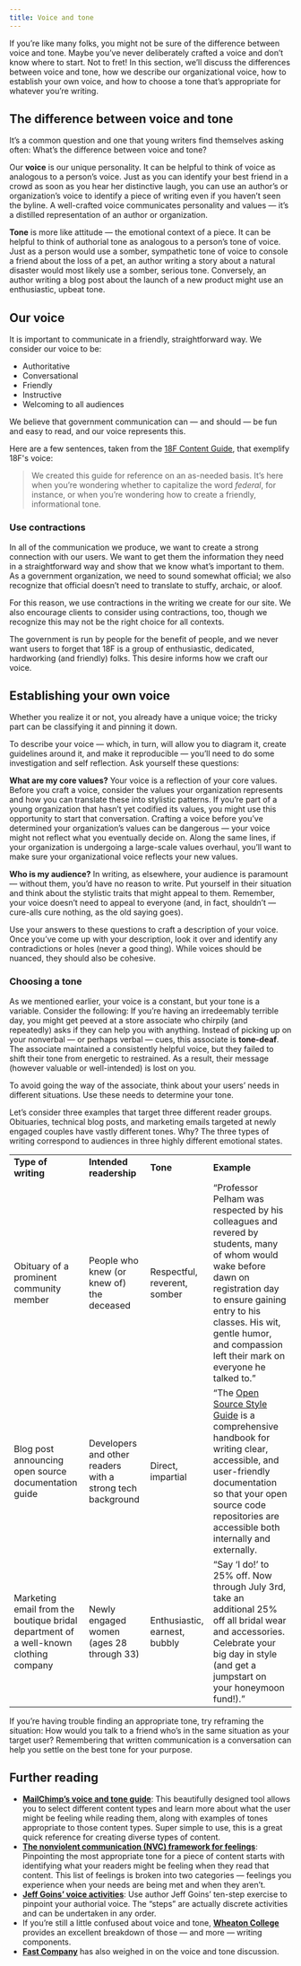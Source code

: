 ```yaml
---
title: Voice and tone
---
```


If you’re like many folks, you might not be sure of the difference between voice and tone. Maybe you’ve never deliberately crafted a voice and don’t know where to start. Not to fret! In this section, we’ll discuss the differences between voice and tone, how we describe our organizational voice, how to establish your own voice, and how to choose a tone that’s appropriate for whatever you’re writing.

## The difference between voice and tone

It’s a common question and one that young writers find themselves asking often: What’s the difference between voice and tone?

Our **voice** is our unique personality. It can be helpful to think of voice as analogous to a person’s voice. Just as you can identify your best friend in a crowd as soon as you hear her distinctive laugh, you can use an author’s or organization’s voice to identify a piece of writing even if you haven’t seen the byline. A well-crafted voice communicates personality and values — it’s a distilled representation of an author or organization.

**Tone** is more like attitude — the emotional context of a piece. It can be helpful to think of authorial tone as analogous to a person’s tone of voice. Just as a person would use a somber, sympathetic tone of voice to console a friend about the loss of a pet, an author writing a story about a natural disaster would most likely use a somber, serious tone. Conversely, an author writing a blog post about the launch of a new product might use an enthusiastic, upbeat tone.

## Our voice

It is important to communicate in a friendly, straightforward way. We consider our voice to be:

* Authoritative
* Conversational
* Friendly
* Instructive
* Welcoming to all audiences

We believe that government communication can — and should — be fun and easy to read, and our voice represents this.

Here are a few sentences, taken from the [18F Content Guide](https://pages.18f.gov/content-guide/), that exemplify 18F's voice:

> We created this guide for reference on an as-needed basis. It’s here when you’re wondering whether to capitalize the word _federal_, for instance, or when you’re wondering how to create a friendly, informational tone.

### Use contractions  

In all of the communication we produce, we want to create a strong connection with our users. We want to get them the information they need in a straightforward way and show that we know what’s important to them. As a government organization, we need to sound somewhat official; we also recognize that official doesn’t need to translate to stuffy, archaic, or aloof.

For this reason, we use contractions in the writing we create for our site. We also encourage clients to consider using contractions, too, though we recognize this may not be the right choice for all contexts.  

The government is run by people for the benefit of people, and we never want users to forget that 18F is a group of enthusiastic, dedicated, hardworking (and friendly) folks. This desire informs how we craft our voice.

## Establishing your own voice

Whether you realize it or not, you already have a unique voice; the tricky part can be classifying it and pinning it down.

To describe your voice — which, in turn, will allow you to diagram it, create guidelines around it, and make it reproducible — you’ll need to do some investigation and self reflection. Ask yourself these questions:

**What are my core values?** Your voice is a reflection of your core values. Before you craft a voice, consider the values your organization represents and how you can translate these into stylistic patterns. If you’re part of a young organization that hasn’t yet codified its values, you might use this opportunity to start that conversation. Crafting a voice before you’ve determined your organization’s values can be dangerous — your voice might not reflect what you eventually decide on. Along the same lines, if your organization is undergoing a large-scale values overhaul, you’ll want to make sure your organizational voice reflects your new values.

**Who is my audience?** In writing, as elsewhere, your audience is paramount — without them, you’d have no reason to write. Put yourself in their situation and think about the stylistic traits that might appeal to them. Remember, your voice doesn’t need to appeal to everyone (and, in fact, shouldn’t — cure-alls cure nothing, as the old saying goes).

Use your answers to these questions to craft a description of your voice. Once you’ve come up with your description, look it over and identify any contradictions or holes (never a good thing). While voices should be nuanced, they should also be cohesive.

### Choosing a tone

As we mentioned earlier, your voice is a constant, but your tone is a variable. Consider the following: If you’re having an irredeemably terrible day, you might get peeved at a store associate who chirpily (and repeatedly) asks if they can help you with anything. Instead of picking up on your nonverbal — or perhaps verbal — cues, this associate is **tone-deaf**. The associate maintained a consistently helpful voice, but they failed to shift their tone from energetic to restrained. As a result, their message (however valuable or well-intended) is lost on you.

To avoid going the way of the associate, think about your users’ needs in different situations. Use these needs to determine your tone.

Let’s consider three examples that target three different reader groups. Obituaries, technical blog posts, and marketing emails targeted at newly engaged couples have vastly different tones. Why? The three types of writing correspond to audiences in three highly different emotional states.

<table>
    <tr>
        <td><strong>Type of writing</strong></td>
        <td><strong>Intended readership</strong></td>
        <td><strong>Tone</strong></td>
        <td><strong>Example</strong></td>
    </tr>
    <tr>
        <td>Obituary of a prominent community member</td>
        <td>People who knew (or knew of) the deceased</td>
        <td>Respectful, reverent, somber</td>
        <td>“Professor Pelham was respected by his colleagues and revered by students, many of whom would wake before dawn on registration day to ensure gaining entry to his classes. His wit, gentle humor, and compassion left their mark on everyone he talked to.”</td>
    </tr>
    <tr>
        <td>Blog post announcing open source documentation guide</td>
        <td>Developers and other readers with a strong tech background</td>
        <td>Direct, impartial</td>
        <td>“The <a href="https://18f.gsa.gov/2015/07/29/style-guide-for-open-source-documentation/">Open Source Style Guide</a> is a comprehensive handbook for writing clear, accessible, and user-friendly documentation so that your open source code repositories are accessible both internally and externally.</td>
    </tr>
    <tr>
        <td>Marketing email from the boutique bridal department of a well-known clothing company </td>
        <td>Newly engaged women (ages 28 through 33)</td>
        <td>Enthusiastic, earnest, bubbly</td>
        <td>“Say ‘I do!’ to 25% off. Now through July 3rd, take an additional 25% off all bridal wear and accessories. Celebrate your big day in style (and get a jumpstart on your honeymoon fund!).”</td>
    </tr>
</table>

If you’re having trouble finding an appropriate tone, try reframing the situation: How would you talk to a friend who’s in the same situation as your target user? Remembering that written communication is a conversation can help you settle on the best tone for your purpose.

## Further reading

* **[MailChimp’s voice and tone guide](http://voiceandtone.com/)**: This beautifully designed tool allows you to select different content types and learn more about what the user might be feeling while reading them, along with examples of tones appropriate to those content types. Super simple to use, this is a great quick reference for creating diverse types of content.
* **[The nonviolent communication (NVC) framework for feelings](http://thrivinglifenvc.org/feelings)**: Pinpointing the most appropriate tone for a piece of content starts with identifying what your readers might be feeling when they read that content. This list of feelings is broken into two categories — feelings you experience when your needs are being met and when they aren’t. 
* **[Jeff Goins’ voice activities](http://goinswriter.com/writing-voice/)**: Use author Jeff Goins’ ten-step exercise to pinpoint your authorial voice. The “steps” are actually discrete activities and can be undertaken in any order.
* If you’re still a little confused about voice and tone, **[Wheaton College](http://www.wheaton.edu/Academics/Services/Writing-Center/Writing-Resources/Style-Diction-Tone-and-Voice)** provides an excellent breakdown of those — and more — writing components. 
* **[Fast Company](http://www.fastcompany.com/3029356/work-smart/the-best-examples-questions-and-guides-to-find-your-social-media-marketing-voice)** has also weighed in on the voice and tone discussion.
